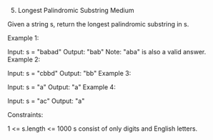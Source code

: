 5. Longest Palindromic Substring
Medium

Given a string s, return the longest palindromic substring in s.



Example 1:

Input: s = "babad"
Output: "bab"
Note: "aba" is also a valid answer.
Example 2:

Input: s = "cbbd"
Output: "bb"
Example 3:

Input: s = "a"
Output: "a"
Example 4:

Input: s = "ac"
Output: "a"


Constraints:

1 <= s.length <= 1000
s consist of only digits and English letters.

